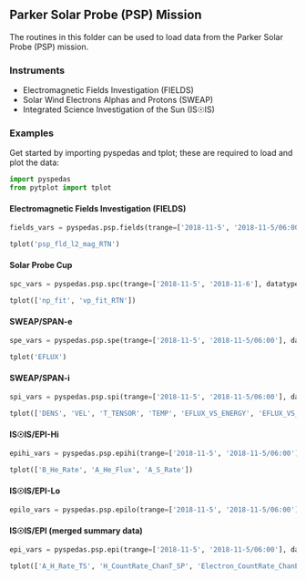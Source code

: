 
## Parker Solar Probe (PSP) Mission
The routines in this folder can be used to load data from the Parker Solar Probe (PSP) mission. 

### Instruments
- Electromagnetic Fields Investigation (FIELDS)
- Solar Wind Electrons Alphas and Protons (SWEAP)
- Integrated Science Investigation of the Sun (IS☉IS)

### Examples
Get started by importing pyspedas and tplot; these are required to load and plot the data:

```python
import pyspedas
from pytplot import tplot
```

#### Electromagnetic Fields Investigation (FIELDS)

```python
fields_vars = pyspedas.psp.fields(trange=['2018-11-5', '2018-11-5/06:00'], datatype='mag_rtn', level='l2')

tplot('psp_fld_l2_mag_RTN')
```

#### Solar Probe Cup

```python
spc_vars = pyspedas.psp.spc(trange=['2018-11-5', '2018-11-6'], datatype='l3i', level='l3')

tplot(['np_fit', 'vp_fit_RTN'])
```

#### SWEAP/SPAN-e

```python
spe_vars = pyspedas.psp.spe(trange=['2018-11-5', '2018-11-5/06:00'], datatype='spa_sf1_32e', level='l2')

tplot('EFLUX')
```

#### SWEAP/SPAN-i

```python
spi_vars = pyspedas.psp.spi(trange=['2018-11-5', '2018-11-5/06:00'], datatype='spi_sf0a_mom_inst', level='l3')

tplot(['DENS', 'VEL', 'T_TENSOR', 'TEMP', 'EFLUX_VS_ENERGY', 'EFLUX_VS_THETA', 'EFLUX_VS_PHI'])
```

#### IS☉IS/EPI-Hi

```python
epihi_vars = pyspedas.psp.epihi(trange=['2018-11-5', '2018-11-5/06:00'], datatype='let1_rates1h', level='l2')

tplot(['B_He_Rate', 'A_He_Flux', 'A_S_Rate'])
```

#### IS☉IS/EPI-Lo

```python
epilo_vars = pyspedas.psp.epilo(trange=['2018-11-5', '2018-11-5/06:00'], datatype='pe', level='l2')

```

#### IS☉IS/EPI (merged summary data)

```python
epi_vars = pyspedas.psp.epi(trange=['2018-11-5', '2018-11-5/06:00'], datatype='summary', level='l2')

tplot(['A_H_Rate_TS', 'H_CountRate_ChanT_SP', 'Electron_CountRate_ChanE', 'HET_A_H_Rate_TS', 'HET_A_Electrons_Rate_TS'])
```

